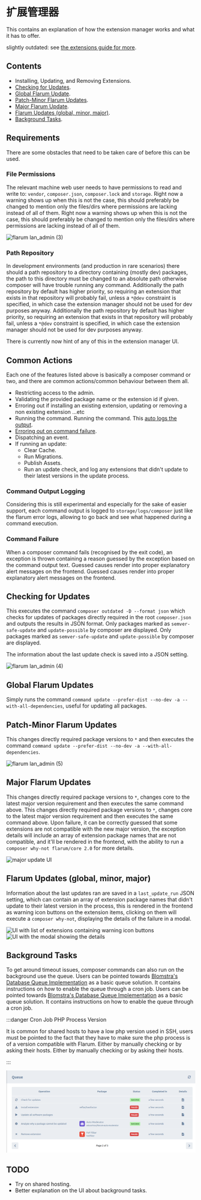 # 扩展管理器
This contains an explanation of how the extension manager works and what it has to offer.

slightly outdated: see [the extensions guide for more](/extensions.md).

## Contents
* Installing, Updating, and Removing Extensions.
* [Checking for Updates](#checking-for-updates).
* [Global Flarum Update](#global-flarum-updates).
* [Patch-Minor Flarum Updates](#patch-minor-flarum-updates).
* [Major Flarum Update](#major-flarum-updates).
* [Flarum Updates (global, minor, major)](#flarum-updates-global-minor-major).
* [Background Tasks](#background-tasks).

## Requirements
There are some obstacles that need to be taken care of before this can be used.

### File Permissions
The relevant machine web user needs to have permissions to read and write to: `vendor`, `composer.json`, `composer.lock` and `storage`. Right now a warning shows up when this is not the case, this should preferably be changed to mention only the files/dirs where permissions are lacking instead of all of them. Right now a warning shows up when this is not the case, this should preferably be changed to mention only the files/dirs where permissions are lacking instead of all of them.

![flarum lan_admin (3)](https://user-images.githubusercontent.com/20267363/135268536-f79d42ab-6e05-4e41-b2ab-d95ec7a8b021.png)

### Path Repository
In development environments (and production in rare scenarios) there should a path repository to a directory containing (mostly dev) packages, the path to this directory must be changed to an absolute path otherwise composer will have trouble running any command. Additionally the path repository by default has higher priority, so requiring an extension that exists in that repository will probably fail, unless a `*@dev` constraint is specified, in which case the extension manager should not be used for dev purposes anyway. Additionally the path repository by default has higher priority, so requiring an extension that exists in that repository will probably fail, unless a `*@dev` constraint is specified, in which case the extension manager should not be used for dev purposes anyway.

There is currently now hint of any of this in the extension manager UI.

## Common Actions
Each one of the features listed above is basically a composer command or two, and there are common actions/common behaviour between them all.

* Restricting access to the admin.
* Validating the provided package name or the extension id if given.
* Erroring out if installing an existing extension, updating or removing a non existing extension ...etc
* Running the command. Running the command. This [auto logs the output](#command-output-logging).
* [Erroring out on command failure](#command-failure).
* Dispatching an event.
* If running an update:
  + Clear Cache.
  + Run Migrations.
  + Publish Assets.
  + Run an update check, and log any extensions that didn't update to their latest versions in the update process.

### Command Output Logging
Considering this is still experimental and especially for the sake of easier support, each command output is logged to `storage/logs/composer` just like the flarum error logs, allowing to go back and see what happened during a command execution.

### Command Failure
When a composer command fails (recognised by the exit code), an exception is thrown containing a reason guessed by the exception based on the command output text. Guessed causes render into proper explanatory alert messages on the frontend. Guessed causes render into proper explanatory alert messages on the frontend.

## Checking for Updates
This executes the command `composer outdated -D --format json` which checks for updates of packages directly required in the root `composer.json` and outputs the results in JSON format. Only packages marked as `semver-safe-update` and `update-possible` by composer are displayed. Only packages marked as `semver-safe-update` and `update-possible` by composer are displayed.

The information about the last update check is saved into a JSON setting.

![flarum lan_admin (4)](https://user-images.githubusercontent.com/20267363/135272032-9de37599-b364-4e42-b234-1113135eaa83.png)

## Global Flarum Updates
Simply runs the command `command update --prefer-dist --no-dev -a --with-all-dependencies`, useful for updating all packages.

## Patch-Minor Flarum Updates
This changes directly required package versions to `*` and then executes the command `command update --prefer-dist --no-dev -a --with-all-dependencies`.

![flarum lan_admin (5)](https://user-images.githubusercontent.com/20267363/135276114-ae438c2f-4122-45bd-b32f-690de3b56e25.png)

## Major Flarum Updates
This changes directly required package versions to `*`, changes core to the latest major version requirement and then executes the same command above. This changes directly required package versions to `*`, changes core to the latest major version requirement and then executes the same command above. Upon failure, it can be correctly guessed that some extensions are not compatible with the new major version, the exception details will include an array of extension package names that are not compatible, and it'll be rendered in the frontend, with the ability to run a `composer why-not flarum/core 2.0` for more details.

![major update UI](https://user-images.githubusercontent.com/20267363/143277865-8323fa9a-c80f-4015-baca-fce4d2b5d585.png)

## Flarum Updates (global, minor, major)
Information about the last updates ran are saved in a `last_update_run` JSON setting, which can contain an array of extension package names that didn't update to their latest version in the process, this is rendered in the frontend as warning icon buttons on the extension items, clicking on them will execute a `composer why-not`, displaying the details of the failure in a modal.

![UI with list of extensions containing warning icon buttons](https://user-images.githubusercontent.com/20267363/143278774-6fada0da-dead-474b-8dfa-feda5021134f.png) ![UI with the modal showing the details](https://user-images.githubusercontent.com/20267363/143278786-d283db62-de96-4019-954e-932d0d6eac15.png)

## Background Tasks
To get around timeout issues, composer commands can also run on the background use the queue. Users can be pointed towards [Blomstra's Database Queue Implementation](https://discuss.flarum.org/d/28151-database-queue-the-simplest-queue-even-for-shared-hosting) as a basic queue solution. It contains instructions on how to enable the queue through a cron job. Users can be pointed towards [Blomstra's Database Queue Implementation](https://discuss.flarum.org/d/28151-database-queue-the-simplest-queue-even-for-shared-hosting) as a basic queue solution. It contains instructions on how to enable the queue through a cron job.

:::danger Cron Job PHP Process Version

It is common for shared hosts to have a low php version used in SSH, users must be pointed to the fact that they have to make sure the php process is of a version compatible with Flarum. Either by manually checking or by asking their hosts. Either by manually checking or by asking their hosts.

:::

![Extension Manager Queue Table Preview](../assets/extension-manager-queue.png)

## TODO
- Try on shared hosting.
- Better explanation on the UI about background tasks.
